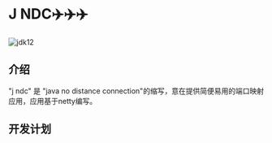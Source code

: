 # J NDC✈️✈️✈️
![jdk12](https://img.shields.io/badge/jdk-12-orange.svg) 

## 介绍
"j ndc" 是 "java no distance connection"的缩写，意在提供简便易用的端口映射应用，应用基于netty编写。 

## 开发计划

